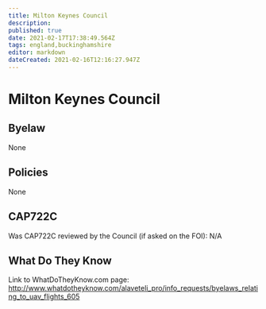 ```yaml
---
title: Milton Keynes Council
description: 
published: true
date: 2021-02-17T17:38:49.564Z
tags: england,buckinghamshire
editor: markdown
dateCreated: 2021-02-16T12:16:27.947Z
---
```


# Milton Keynes Council


## Byelaw
None

## Policies
None

## CAP722C

Was CAP722C reviewed by the Council (if asked on the FOI): N/A

## What Do They Know

Link to WhatDoTheyKnow.com page:
http://www.whatdotheyknow.com/alaveteli_pro/info_requests/byelaws_relating_to_uav_flights_605

